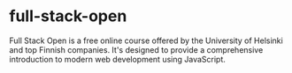 # full-stack-open
Full Stack Open is a free online course offered by the University of Helsinki and top Finnish companies. It's designed to provide a comprehensive introduction to modern web development using JavaScript.
